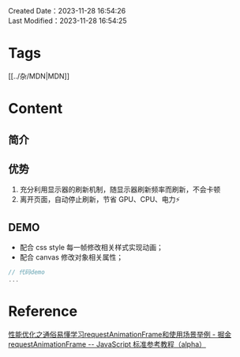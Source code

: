 Created Date：2023-11-28 16:54:26  
Last Modified：2023-11-28 16:54:25

# Tags

[[../杂/MDN|MDN]]

# Content

## 简介

## 优势

1. 充分利用显示器的刷新机制，随显示器刷新频率而刷新，不会卡顿
2. 离开页面，自动停止刷新，节省 GPU、CPU、电力⚡️

## DEMO

- 配合 css style 每一帧修改相关样式实现动画；
- 配合 canvas 修改对象相关属性；

```js
// 代码demo
...
```

# Reference

[性能优化之通俗易懂学习requestAnimationFrame和使用场景举例 - 掘金](https://juejin.cn/post/7190728064458817591)  
[requestAnimationFrame -- JavaScript 标准参考教程（alpha）](https://javascript.ruanyifeng.com/htmlapi/requestanimationframe.html)
